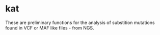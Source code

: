 kat
===
These are preliminary functions for the analysis of substition mutations found in VCF or MAF like files - from NGS.
